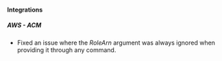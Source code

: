 
#### Integrations

##### AWS - ACM

- Fixed an issue where the *RoleArn* argument was always ignored when providing it through any command.
